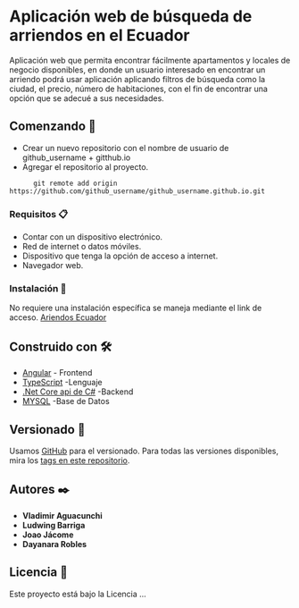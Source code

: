 # Aplicación web de búsqueda de arriendos en el Ecuador

Aplicación web que permita encontrar fácilmente apartamentos y locales de negocio disponibles, en donde un usuario interesado en encontrar un arriendo podrá usar aplicación aplicando filtros de búsqueda como la ciudad, el precio, número de habitaciones, con el fin de encontrar una opción que se adecué a sus necesidades.

## Comenzando 🚀

* Crear un nuevo repositorio con el nombre de usuario de github_username + gitthub.io
* Agregar el repositorio al proyecto. 
```
      git remote add origin https://github.com/github_username/github_username.github.io.git
```

### Requisitos 📋
* Contar con un dispositivo electrónico.
* Red de internet o datos móviles.
* Dispositivo que tenga la opción de acceso a internet.
* Navegador web.


### Instalación 🔧
No requiere una instalación específica se maneja mediante el link de acceso.
[Ariendos Ecuador]()


## Construido con 🛠️


* [Angular](https://angular.io/start) - Frontend
* [TypeScript](https://www.typescriptlang.org/) -Lenguaje
* [.Net Core api de C#](https://docs.microsoft.com/en-us/aspnet/core/tutorials/first-web-api?view=aspnetcore-6.0&tabs=visual-studio) -Backend
* [MYSQL](https://www.mysql.com/) -Base de Datos
## Versionado 📌

Usamos [GitHub](https://github.com/) para el versionado. Para todas las versiones disponibles, mira los [tags en este repositorio](https://github.com/joao034/proyecto_arriendos_das).

## Autores ✒️

* **Vladimir Aguacunchi**
* **Ludwing Barriga** 
* **Joao Jácome** 
* **Dayanara Robles** 

## Licencia 📄

Este proyecto está bajo la Licencia ...